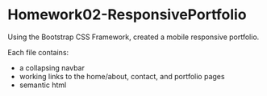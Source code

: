 # Homework02-ResponsivePortfolio

Using the Bootstrap CSS Framework, created a mobile responsive portfolio. 

Each file contains:
* a collapsing navbar
* working links to the home/about, contact, and portfolio pages
* semantic html
  
